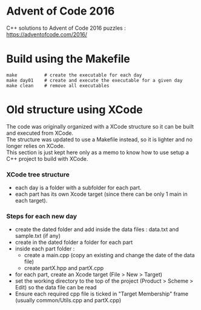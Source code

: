 # Advent of Code 2016
C++ solutions to Advent of Code 2016 puzzles :
https://adventofcode.com/2016/

# Build using the Makefile

```
make          # create the executable for each day
make day01    # create and execute the executable for a given day
make clean    # remove all executables
```

# Old structure using XCode

The code was originally organized with a XCode structure so it can be built and executed from XCode.  
The structure was updated to use a Makefile instead, so it is lighter and no longer relies on XCode.  
This section is just kept here only as a memo to know how to use setup a C++ project to build with XCode.

### XCode tree structure
 - each day is a folder with a subfolder for each part.
 - each part has its own Xcode target (since there can be only 1 main in each target).

### Steps for each new day
- create the dated folder and add inside the data files : data.txt and sample.txt (if any)
- create in the dated folder a folder for each part
- inside each part folder :
    - create a main.cpp (copy an existing and change the date of the data file)
    - create partX.hpp and partX.cpp
- for each part, create an Xcode target (File > New > Target)
- set the working directory to the top of the project (Product > Scheme > Edit) so the data file can be read
- Ensure each required cpp file is ticked in "Target Membership" frame (usually common/Utils.cpp and partX.cpp)
